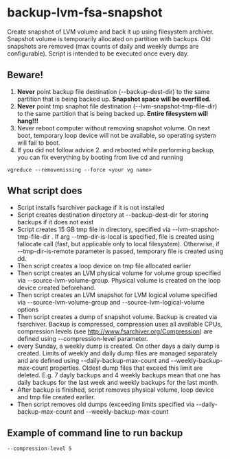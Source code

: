 # backup-lvm-fsa-snapshot
Create snapshot of LVM volume and back it up using filesystem archiver. 
Snapshot volume is temporarily allocated on partition with backups.
Old snapshots are removed (max counts of daily and weekly dumps are 
configurable). Script is intended to be executed once every day.  


## Beware!
1. **Never** point backup file destination (--backup-dest-dir) to the same partition that is being 
backed up. **Snapshot space will be overfilled.**
1. **Never** point tmp snaphot file destination (--lvm-snapshot-tmp-file-dir) to the same partition that is being 
backed up. **Entire filesystem will hang!!!**
1. Never reboot computer without removing snapshot volume. On next boot,
temporary loop device will not be available, so operating system will fail
to boot.
1. If you did not follow advice 2. and rebooted while performing backup, 
you can fix everything by booting from live cd and running 
```
vgreduce --removemissing --force <your vg name>
```

## What script does
- Script installs fsarchiver package if it is not installed
- Script creates destination directory at --backup-dest-dir for storing backups 
if it does not exist 
- Script creates 15 GB tmp file in directory, specified via --lvm-snapshot-tmp-file-dir . 
If arg --tmp-dir-is-local is specified,
 file is created using fallocate call (fast, but applicable only to local filesystem). 
 Otherwise, if --tmp-dir-is-remote parameter is passed, temporary file is created 
 using dd.
- Then script creates a loop device on tmp file allocated earlier
- Then script creates an LVM physical volume for volume group specified via --source-lvm-volume-group.
 Physical volume is created on the loop device created beforehand.
- Then script creates an LVM snapshot for LVM logical volume specified via 
 --source-lvm-volume-group and --source-lvm-logical-volume options
- Then script creates a dump of snapshot volume. Backup is created via fsarchiver. 
Backup is compressed, compression uses all available CPUs, compression levels 
(see http://www.fsarchiver.org/Compression) are defined using --compression-level
 parameter.
- every Sunday, a weekly dump is created. On other days a daily dump is created.
 Limits of weekly and daily dump files are managed separately and 
 are defined using --daily-backup-max-count and
 --weekly-backup-max-count properties. Oldest dump files that exceed this limit are deleted.
 E.g. 7 dayly backups and 4 weekly backups mean that one has daily backups for the last week
 and weekly backups for the last month. 
- After backup is finished, script removes physical volume, loop device and tmp file created earlier.
- Then script removes old dumps (exceeding limits specified via --daily-backup-max-count 
 and --weekly-backup-max-count

## Example of command line to run backup
```
--compression-level 5
```
